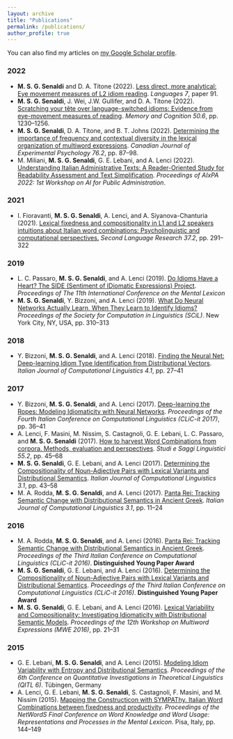 ```yaml
---
layout: archive
title: "Publications"
permalink: /publications/
author_profile: true
---
```


You can also find my articles on [my Google Scholar profile](https://scholar.google.com/citations?user=oBBvLU4AAAAJ&hl=en).


### 2022

* **M. S. G. Senaldi** and D. A. Titone (2022). [Less direct, more analytical: Eye movement
measures of L2 idiom reading](https://doi.org/10.3390/languages7020091). *Languages 7*, paper 91. 
* **M. S. G. Senaldi**, J. Wei, J.W. Gullifer, and D. A. Titone (2022). [Scratching your
tête over language-switched idioms: Evidence from eye-movement measures of
reading](https://doi.org/10.3758/s13421-022-01334-x). *Memory and Cognition 50.6*, pp. 1230–1256.
* **M. S. G. Senaldi**, D. A. Titone, and B. T. Johns (2022). [Determining the importance
of frequency and contextual diversity in the lexical organization of multiword
expressions](https://doi.org/10.1037/cep0000271). *Canadian Journal of Experimental Psychology 76.2*, pp. 87–98. 
* M. Miliani, **M. S. G. Senaldi**, G. E. Lebani, and A. Lenci (2022). [Understanding Italian Administrative Texts: A Reader-Oriented Study for Readability Assessment and Text Simplification](https://ceur-ws.org/Vol-3285/paper5.pdf). *Proceedings of AIxPA 2022: 1st Workshop on AI for Public Administration*. 

### 2021

* I. Fioravanti, **M. S. G. Senaldi**, A. Lenci, and A. Siyanova-Chanturia (2021).
[Lexical fixedness and compositionality in L1 and L2 speakers intuitions about
Italian word combinations: Psycholinguistic and computational perspectives.](https://doi.org/10.1177/0267658320941560)
*Second Language Research 37.2*, pp. 291–322

### 2019

* L. C. Passaro, **M. S. G. Senaldi**, and A. Lenci (2019). [Do Idioms Have a Heart?
The SIDE (Sentiment of IDiomatic Expressions) Project](https://arpi.unipi.it/retrieve/e0d6c92e-831d-fcf8-e053-d805fe0aa794/SIDE_paper_Passaroetal-2019.pdf). *Proceedings of The 11th
International Conference on the Mental Lexicon*
* **M. S. G. Senaldi**, Y. Bizzoni, and A. Lenci (2019). [What Do Neural Networks
Actually Learn, When They Learn to Identify Idioms?](https://scholarworks.umass.edu/cgi/viewcontent.cgi?article=1075&context=scil) *Proceedings of the Society
for Computation in Linguistics (SCiL)*. New York City, NY, USA, pp. 310–313

### 2018

* Y. Bizzoni, **M. S. G. Senaldi**, and A. Lenci (2018). [Finding the Neural Net: Deep-learning
Idiom Type Identification from Distributional Vectors](https://journals.openedition.org/ijcol/535). *Italian Journal of
Computational Linguistics 4.1*, pp. 27–41

### 2017

* Y. Bizzoni, **M. S. G. Senaldi**, and A. Lenci (2017). [Deep-learning the Ropes:
Modeling Idiomaticity with Neural Networks](https://pdfs.semanticscholar.org/2a79/1d5dcdeb71c026109292e284ae42cb288ea9.pdf). *Proceedings of the Fourth Italian
Conference on Computational Linguistics (CLiC-it 2017)*, pp. 36–41
* A. Lenci, F. Masini, M. Nissim, S. Castagnoli, G. E. Lebani, L. C. Passaro, and
**M. S. G. Senaldi** (2017). [How to harvest Word Combinations from corpora.
Methods, evaluation and perspectives](https://www.studiesaggilinguistici.it/ssl/article/view/212). *Studi e Saggi Linguistici 55.2*, pp. 45–68
* **M. S. G. Senaldi**, G. E. Lebani, and A. Lenci (2017). [Determining the Compositionality
of Noun-Adjective Pairs with Lexical Variants and Distributional
Semantics](https://journals.openedition.org/ijcol/429). *Italian Journal of Computational Linguistics 3.1*, pp. 43–58
* M. A. Rodda, **M. S. G. Senaldi**, and A. Lenci (2017). [Panta Rei: Tracking Semantic
Change with Distributional Semantics in Ancient Greek](https://journals.openedition.org/ijcol/421). *Italian Journal of
Computational Linguistics 3.1*, pp. 11–24


### 2016

* M. A. Rodda, **M. S. G. Senaldi**, and A. Lenci (2016). [Panta Rei: Tracking Semantic
Change with Distributional Semantics in Ancient Greek](https://colinglab.fileli.unipi.it/wp-content/uploads/2012/12/rodda_etal_CLIC2016.pdf). *Proceedings of the Third
Italian Conference on Computational Linguistics (CLiC-it 2016)*. **Distinguished
Young Paper Award**
* **M. S. G. Senaldi**, G. E. Lebani, and A. Lenci (2016). [Determining the Compositionality
of Noun-Adjective Pairs with Lexical Variants and Distributional
Semantics](https://colinglab.fileli.unipi.it/wp-content/uploads/2012/12/senaldi_etal_CLIC2016.pdf). *Proceedings of the Third Italian Conference on Computational Linguistics
(CLiC-it 2016)*. **Distinguished Young Paper Award**
* **M. S. G. Senaldi**, G. E. Lebani, and A. Lenci (2016). [Lexical Variability and Compositionality:
Investigating Idiomaticity with Distributional Semantic Models](https://aclanthology.org/W16-1803.pdf).
*Proceedings of the 12th Workshop on Multiword Expressions (MWE 2016)*, pp. 21–31

### 2015

* G. E. Lebani, **M. S. G. Senaldi**, and A. Lenci (2015). [Modeling Idiom Variability
with Entropy and Distributional Semantics](https://colinglab.fileli.unipi.it/wp-content/uploads/2016/01/Lebani_Senaldi_Lenci.pdf). *Proceedings of the 6th Conference on
Quantitative Investigations in Theoretical Linguistics (QITL 6)*. Tübingen, Germany
* A. Lenci, G. E. Lebani, **M. S. G. Senaldi**, S. Castagnoli, F. Masini, and M. Nissim
(2015). [Mapping the Constructicon with SYMPAThy. Italian Word Combinations
between fixedness and productivity](https://colinglab.fileli.unipi.it/wp-content/uploads/2015/04/lenci-et-al-networds2015.pdf). *Proceedings of the NetWordS Final Conference
on Word Knowledge and Word Usage: Representations and Processes in the Mental
Lexicon*. Pisa, Italy, pp. 144–149
